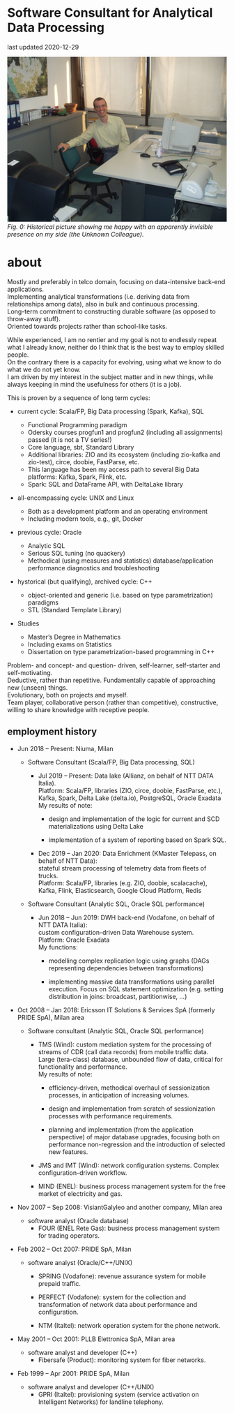 # Software Consultant for Analytical Data Processing

last updated 2020-12-29

![picture](./giorgio.jpeg "giorgio")
*Fig. 0: Historical picture showing me happy with an apparently invisible presence on my side (the Unknown Colleague).*

# about

Mostly and preferably in telco domain, focusing on data-intensive back-end applications. \
Implementing analytical transformations (i.e. deriving data from relationships among data), also in bulk and continuous processing. \
Long-term commitment to constructing durable software (as opposed to throw-away stuff). \
Oriented towards projects rather than school-like tasks.

While experienced, I am no rentier and my goal is not to endlessly repeat what I already know, neither do I think that is the best way to employ skilled people. \
On the contrary there is a capacity for evolving, using what we know to do what we do not yet know. \
I am driven by my interest in the subject matter and in new things, while always keeping in mind the usefulness for others (it is a job).

This is proven by a sequence of long term cycles:

* current cycle: Scala/FP, Big Data processing (Spark, Kafka), SQL
    + Functional Programming paradigm
    + Odersky courses progfun1 and progfun2 (including all assignments) passed (it is not a TV series!)
    + Core language, sbt, Standard Library
    + Additional libraries: ZIO and its ecosystem (including zio-kafka and zio-test), circe, doobie, FastParse, etc.
    + This language has been my access path to several Big Data platforms: Kafka, Spark, Flink, etc.
    + Spark: SQL and DataFrame API, with DeltaLake library

* all-encompassing cycle: UNIX and Linux
    + Both as a development platform and an operating environment
    + Including modern tools, e.g., git, Docker

* previous cycle: Oracle
    + Analytic SQL
    + Serious SQL tuning (no quackery)
    + Methodical (using measures and statistics) database/application performance diagnostics and troubleshooting

* hystorical (but qualifying), archived cycle: C++
    + object-oriented and generic (i.e. based on type parametrization) paradigms
    + STL (Standard Template Library)

* Studies
    + Master’s Degree in Mathematics
    + Including exams on Statistics
    + Dissertation on type parametrization-based programming in C++

Problem- and concept- and question- driven, self-learner, self-starter and self-motivating. \
Deductive, rather than repetitive. Fundamentally capable of approaching new (unseen) things. \
Evolutionary, both on projects and myself. \
Team player, collaborative person (rather than competitive), constructive, willing to share knowledge with receptive people.

## employment history

* Jun 2018 – Present: Niuma, Milan
    + Software Consultant (Scala/FP, Big Data processing, SQL)
        - Jul 2019 – Present: Data lake (Allianz, on behalf of NTT DATA Italia). \
        Platform: Scala/FP, libraries (ZIO, circe, doobie, FastParse, etc.), Kafka, Spark, Delta Lake (delta.io), PostgreSQL, Oracle Exadata \
        My results of note:
            * design and implementation of the logic for current and SCD materializations using Delta Lake

            * implementation of a system of reporting based on Spark SQL.

        - Dec 2019 – Jan 2020: Data Enrichment (KMaster Telepass, on behalf of NTT Data): \
        stateful stream processing of telemetry data from fleets of trucks. \
        Platform: Scala/FP, libraries (e.g. ZIO, doobie, scalacache), Kafka, Flink, Elasticsearch, Google Cloud Platform, Redis

    + Software Consultant (Analytic SQL, Oracle SQL performance)
        - Jun 2018 – Jun 2019: DWH back-end (Vodafone, on behalf of NTT DATA Italia): \
        custom configuration-driven Data Warehouse system. \
        Platform: Oracle Exadata \
        My functions:
            * modelling complex replication logic using graphs (DAGs representing dependencies between transformations)

            * implementing massive data transformations using parallel execution. Focus on SQL statement optimization (e.g. setting distribution in joins: broadcast, partitionwise, ...)

* Oct 2008 – Jan 2018: Ericsson IT Solutions & Services SpA (formerly PRIDE SpA), Milan area
    + Software consultant (Analytic SQL, Oracle SQL performance)
        - TMS (Wind): custom mediation system for the processing of streams of CDR (call data records) from mobile traffic data. \
        Large (tera-class) database, unbounded flow of data, critical for functionality and performance. \
        My results of note:
            * efficiency-driven, methodical overhaul of sessionization processes, in anticipation of increasing volumes.

            * design and implementation from scratch of sessionization processes with performance requirements.

            * planning and implementation (from the application perspective) of major database upgrades, focusing both on performance non-regression and the introduction of selected new features.

        - JMS and IMT (Wind): network configuration systems. Complex configuration-driven workflow.

        - MIND (ENEL): business process management system for the free market of electricity and gas.

* Nov 2007 – Sep 2008: VisiantGalyleo and another company, Milan area
    + software analyst (Oracle database)
        - FOUR (ENEL Rete Gas): business process management system for trading operators.

* Feb 2002 – Oct 2007: PRIDE SpA, Milan
    + software analyst (Oracle/C++/UNIX)
        - SPRING (Vodafone): revenue assurance system for mobile prepaid traffic.

        - PERFECT (Vodafone): system for the collection and transformation of network data about performance and configuration.

        - NTM (Italtel): network operation system for the phone network.

* May 2001 – Oct 2001: PLLB Elettronica SpA, Milan area
    + software analyst and developer (C++)
        - Fibersafe (Product): monitoring system for fiber networks.

* Feb 1999 – Apr 2001: PRIDE SpA, Milan
    + software analyst and developer (C++/UNIX)
        - GPRI (Italtel): provisioning system (service activation on Intelligent Networks) for landline telephony.

